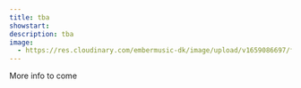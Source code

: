 ```yaml
---
title: tba
showstart:
description: tba
image:
  - https://res.cloudinary.com/embermusic-dk/image/upload/v1659086697/favicon_xbg1qp.png
---
```


More info to come